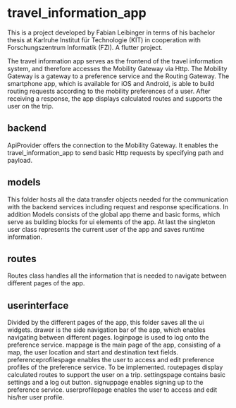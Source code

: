 # travel_information_app

This is a project developed by Fabian Leibinger in terms of his bachelor thesis at Karlruhe Institut für Technologie (KIT) in cooperation with Forschungszentrum Informatik (FZI).
A flutter project.

The travel information app serves as the frontend of the travel information system, and therefore accesses the Mobility Gateway via Http.
The Mobility Gateway is a gateway to a preference service and the Routing Gateway.
The smartphone app, which is available for iOS and Android, is able to build routing requests according to the mobility preferences of a user.
After receiving a response, the app displays calculated routes and supports the user on the trip.

## backend

ApiProvider offers the connection to the Mobility Gateway. It enables the travel_information_app to send basic Http requests by specifying path and payload.

## models

This folder hosts all the data transfer objects needed for the communication with the backend services including request and response specifications.
In addition Models consists of the global app theme and basic forms, which serve as building blocks for ui elements of the app. 
At last the singleton user class represents the current user of the app and saves runtime information.

## routes

Routes class handles all the information that is needed to navigate between different pages of the app.

## userinterface

Divided by the different pages of the app, this folder saves all the ui widgets.
drawer is the side navigation bar of the app, which enables navigating between different pages.
loginpage is used to log onto the preference service.
mappage is the main page of the app, consisting of a map, the user location and start and destination text fields.
preferenceprofilespage enables the user to access and edit preference profiles of the preference service. To be implemented.
routepages display calculated routes to support the user on a trip.
settingspage contains basic settings and a log out button.
signuppage enables signing up to the preference service.
userprofilepage enables the user to access and edit his/her user profile.
